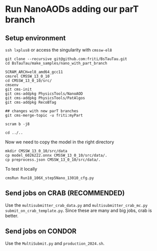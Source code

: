# Run NanoAODs adding our parT branch

## Setup environment
`ssh lxplus8` or access the singularity with `cmssw-el8`
```
git clone --recursive git@github.com:friti/BsTauTau.git
cd BsTauTau/make_samples/nano_with_part_branch

SCRAM_ARCH=el8_amd64_gcc11
cmsrel CMSSW_13_0_10
cd CMSSW_13_0_10/src/
cmsenv
git cms-init
git cms-addpkg PhysicsTools/NanoAOD
git cms-addpkg PhysicsTools/PatAlgos
git cms-addpkg RecoBTag

## changes with new parT branches
git cms-merge-topic -u friti:myPart

scram b -j8

cd ../..
```

Now we need to copy the model in the right directory
```
mkdir CMSSW_13_0_10/src/data
cp model_6026222.onnx CMSSW_13_0_10/src/data/.
cp preprocess.json CMSSW_13_0_10/src/data/.
```
To test it locally
```
cmsRun Run18_106X_step5Nano_13010_cfg.py
```

## Send jobs on CRAB (RECOMMENDED)
Use the `multisubmitter_crab_data.py` and `multisubmitter_crab_mc.py` `submit_on_crab_template.py`.
Since these are many and big jobs, crab is better.

## Send jobs on CONDOR
Use the `MultiSubmit.py` and `production_2024.sh`.
